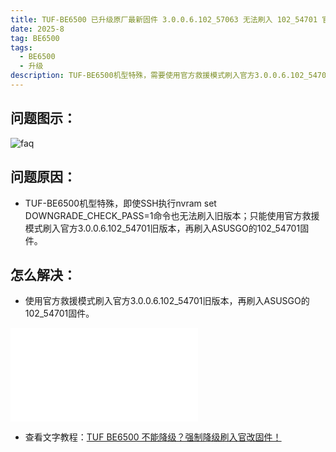 ```yaml
---
title: TUF-BE6500 已升级原厂最新固件 3.0.0.6.102_57063 无法刷入 102_54701 官改固件
date: 2025-8
tag: BE6500
tags: 
  - BE6500
  - 升级
description: TUF-BE6500机型特殊，需要使用官方救援模式刷入官方3.0.0.6.102_54701旧版本，再刷入ASUSGO固件。
---
```


## 问题图示：

![faq](/assets/posts/6500-1.png)


## 问题原因：
- TUF-BE6500机型特殊，即使SSH执行nvram set DOWNGRADE_CHECK_PASS=1命令也无法刷入旧版本；只能使用官方救援模式刷入官方3.0.0.6.102_54701旧版本，再刷入ASUSGO的102_54701固件。


## 怎么解决：

- 使用官方救援模式刷入官方3.0.0.6.102_54701旧版本，再刷入ASUSGO的102_54701固件。

<iframe src="//player.bilibili.com/player.html?isOutside=true&aid=114900458276159&bvid=BV1ubbfzzE5q&cid=31204117940&p=1&autoplay=0" scrolling="no" border="0" frameborder="no" framespacing="0" allowfullscreen="true"></iframe>

- 查看文字教程：[TUF BE6500 不能降级？强制降级刷入官改固件！](https://mp.weixin.qq.com/s/shwsLCCKrkKN0Xi739z51Q)



